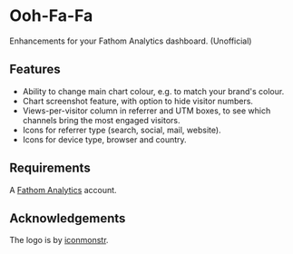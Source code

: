 # Ooh-Fa-Fa
Enhancements for your Fathom Analytics dashboard. (Unofficial)

## Features

* Ability to change main chart colour, e.g. to match your brand's colour.
* Chart screenshot feature, with option to hide visitor numbers.
* Views-per-visitor column in referrer and UTM boxes, to see which channels bring the most engaged visitors.
* Icons for referrer type (search, social, mail, website).
* Icons for device type, browser and country.

## Requirements

A [Fathom Analytics](https://usefathom.com/) account.

## Acknowledgements

The logo is by [iconmonstr](https://iconmonstr.com/).
